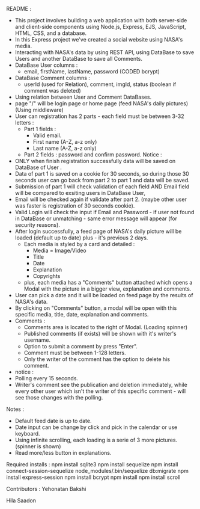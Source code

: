 

README :
- This project involves building a web application with both server-side and client-side components using Node.js, Express, EJS, JavaScript, HTML, CSS, and a database. 
- In this Express project we've created a social website using NASA's media.
- Interacting with NASA's data by using REST API, using DataBase to save Users and another DataBase to save all Comments.
- DataBase User columns :
  - email, firstName, lastName, password (CODED bcrypt)
- DataBase Comment columns :
  - userId (used for Relation), comment, imgId, status (boolean if comment was deleted)
- Using relation between User and Comment DataBases.
- page "/" will be login page or home page (feed NASA's daily pictures) (Using middleware)
- User can registration has 2 parts - each field must be between 3-32 letters : 
  - Part 1 fields :
    - Valid email.
    - First name (A-Z, a-z only)
    - Last name (A-Z, a-z only)
  - Part 2 fields : password and confirm password.
Notice : 
- ONLY when finish registration successfully data will be saved on DataBase of User .
- Data of part 1 is saved on a cookie for 30 seconds, so during those 30 seconds user can go back from part 2 to part 1 and data will be saved.
- Submission of part 1 will check validation of each field AND Email field will be compared to exsiting users in DataBase User, 
- Email will be checked again if validate after part 2. (maybe other user was faster is registration of 30 seconds cookie).
- Valid Login will check the input if Email and Password - if user not found in DataBase or unmatching - same error message will appear (for security reasons).
- After login successfully, a feed page of NASA's daily picture will be loaded (default up to date) plus - it's previous 2 days.
  - Each media is styled by a card and detailed :
    - Media = Image/Video
    - Title
    - Date
    - Explanation
    - Copyrights
  - plus, each media has a "Comments" button attached which opens a Modal with the picture in a bigger view, explanation and comments.
- User can pick a date and it will be loaded on feed page by the results of NASA's data.
- By clicking on "Comments" button, a modal will be open with this specific media, title, date, explanation and comments.
- Comments :
  - Comments area is located to the right of Modal. (Loading spinner)
  - Published comments (if exists) will be shown with it's writer's username.
  - Option to submit a comment by press "Enter".
  - Comment must be between 1-128 letters.
  - Only the writer of the comment has the option to delete his comment.
- notice :
- Polling every 15 seconds.
- Writer's comment see the publication and deletion immediately, while every other user which isn't the writer of this specific comment - will see those changes with the polling.


Notes :
- Default feed date is up to date.
- Date input can be change by click and pick in the calendar or use keyboard.
- Using infinite scrolling, each loading is a serie of 3 more pictures. (spinner is shown)
- Read more/less button in explanations.


Required installs :
npm install sqlite3
npm install sequelize
npm install connect-session-sequelize
node_modules/.bin/sequelize db:migrate
npm install express-session
npm install bcrypt
npm install
npm install scroll

Contributors :
Yehonatan Bakshi

Hila Saadon 
